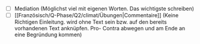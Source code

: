 - [ ] Mediation (Möglichst viel mit eigenen Worten. Das wichtigste schreiben)
- [ ] [[Französisch/Q-Phase/Q2/climat/Übungen|Commentaire]] (Keine Richtigen Einleitung. wird ohne Text sein bzw. auf den bereits vorhandenen Text anknüpfen. Pro- Contra abwegen und am Ende an eine Begründung kommen)
